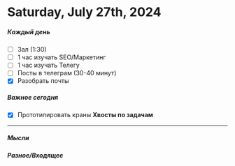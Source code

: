 # Saturday, July 27th, 2024

##### Каждый день
- [ ] Зал (1:30)
- [ ] 1 час изучать SEO/Маркетинг
- [ ] 1 час изучать Телегу
- [ ] Посты в телеграм  (30-40 минут)
- [x] Разобрать почты
##### Важное сегодня
- [x] Прототипировать краны
**Хвосты по задачам**

---

##### Мысли

##### Разное/Входящее

